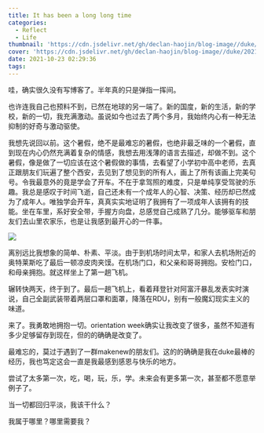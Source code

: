```yaml
---
title: It has been a long long time
categories:
  - Reflect
  - Life
thumbnail: 'https://cdn.jsdelivr.net/gh/declan-haojin/blog-image//duke/20211023025705.png'
cover: 'https://cdn.jsdelivr.net/gh/declan-haojin/blog-image//duke/20211023025705.png'
date: 2021-10-23 02:29:36
tags:
---
```

 
哇，确实很久没有写博客了。半年真的只是弹指一挥间。

也许连我自己也预料不到，已然在地球的另一端了。新的国度，新的生活，新的学校，新的一切，我充满激动。虽说如今也过去了两个多月，我始终内心有一种无法抑制的好奇与激动驱使。

我想先说回以前。这个暑假，绝不是最难忘的暑假，也绝非最乏味的一个暑假，直到现在内心仍然充满着复杂的情感，我想去用浅薄的语言去描述，却做不到。这个暑假，像是做了一切应该在这个暑假做的事情，去看望了小学初中高中老师，去真正跟朋友们玩遍了整个西安，去见到了想见到的所有人，画上了所有该画上完美句号。令我最意外的竟是学会了开车。不在于拿驾照的难度，只是单纯享受驾驶的乐趣。我总是感叹于时间飞逝，自己还未有一个成年人的心智、决策、经历却已然成为了成年人。唯独学会开车，真真实实地证明了我拥有了一项成年人该拥有的技能。坐在车里，系好安全带，手握方向盘，总感觉自己成熟了几分。能够驱车和朋友们去山里农家乐，也是让我感到最开心的一件事。

<!--more-->

![](https://cdn.jsdelivr.net/gh/declan-haojin/blog-image//duke/IMG_3945.jpg)

离别远比我想象的简单、朴素、平淡。由于到机场时间太早，和家人去机场附近的奥特莱斯吃了最后一顿凉皮肉夹馍。在机场门口，和父亲和哥哥拥抱。安检门口，和母亲拥抱。就这样坐上了第一趟飞机。

辗转快两天，终于到了。最后一趟飞机上，看着拜登针对阿富汗暴乱发表实时演说，自己全副武装带着两层口罩和面罩，降落在RDU，别有一般魔幻现实主义的味道。

来了。我勇敢地拥抱一切。orientation week确实让我改变了很多，虽然不知道有多少足够留存到现在，但的的确确是改变了。

最难忘的，莫过于遇到了一群makenew的朋友们。这的的确确是我在duke最棒的经历，我也笃定这会一直是我最感到感恩与快乐的地方。

尝试了太多第一次，吃，喝，玩，乐，学。未来会有更多第一次，甚至都不愿意举例子了。

当一切都回归平淡，我该干什么？

我属于哪里？哪里需要我？